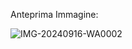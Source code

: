 Anteprima Immagine:

![IMG-20240916-WA0002](https://github.com/user-attachments/assets/9be4c679-a7c9-4b00-9b0f-58e9e0009748)
